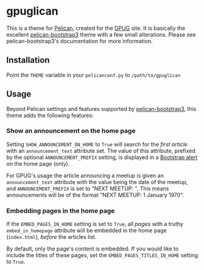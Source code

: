 # gpuglican

This is a theme for [Pelican](https://pelican.readthedocs.org), created for the
[GPUG](https://gautengpug.github.io/) site. It is basically the excellent
[pelican-bootstrap3](https://github.com/DandyDev/pelican-bootstrap3) theme with
a few small alterations. Please see pelican-bootstrap3's documentation for more
information.


## Installation

Point the `THEME` variable in your `pelicanconf.py` to `/path/to/gpuglican`

## Usage

Beyond Pelican settings and features supported by
[pelican-bootstrap3](https://github.com/DandyDev/pelican-bootstrap3), this
theme adds the following features:

### Show an announcement on the home page

Setting `SHOW_ANNOUNCEMENT_ON_HOME` to `True` will search for the *first*
*article* with an `announcement_text` attribute set. The value of this
attribute, prefixed by the optional `ANNOUNCEMENT_PREFIX` setting, is displayed
in a [Bootstrap alert](http://getbootstrap.com/components/#alerts) on the home
page (only).

For GPUG's usage the article announcing a meetup is given an
`announcement_text` attribute with the value being the date of the meetup, and
`ANNOUNCEMENT_PREFIX` is set to "NEXT MEETUP: ". This means announcements will
be of the format "NEXT MEETUP: 1 January 1970".

### Embedding pages in the home page

If the `EMBED_PAGES_IN_HOME` setting is set to `True`, all *pages* with a
truthy `embed_in_homepage` attribute will be embedded in the home page
(`index.html`), *before* the articles list.

By default, only the page's content is embedded. If you would like to include
the titles of these pages, set the `EMBED_PAGES_TITLES_IN_HOME` setting to
`True`.
